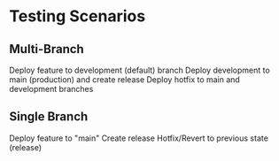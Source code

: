 # Testing Scenarios
## Multi-Branch
Deploy feature to development (default) branch
Deploy development to main (production) and create release
Deploy hotfix to main and development branches

## Single Branch
Deploy feature to "main"
Create release
Hotfix/Revert to previous state (release)
